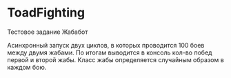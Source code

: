# ToadFighting
Тестовое задание Жабабот

Асинхронный запуск двух циклов, в которых проводится 100 боев между двумя жабами.
По итогам выводится в консоль кол-во побед первой и второй жабы.
Класс жабы определяется случайным образом в каждом бою.
